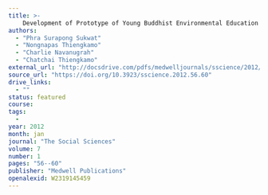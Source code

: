 ```yaml
---
title: >-
    Development of Prototype of Young Buddhist Environmental Education
authors:
  - "Phra Surapong Sukwat"
  - "Nongnapas Thiengkamo"
  - "Charlie Navanugrah"
  - "Chatchai Thiengkamo"
external_url: "http://docsdrive.com/pdfs/medwelljournals/sscience/2012/56-60.pdf"
source_url: "https://doi.org/10.3923/sscience.2012.56.60"
drive_links:
  - ""
status: featured
course: 
tags:
  - 
year: 2012
month: jan
journal: "The Social Sciences"
volume: 7
number: 1
pages: "56--60"
publisher: "Medwell Publications"
openalexid: W2319145459
---
```


>


